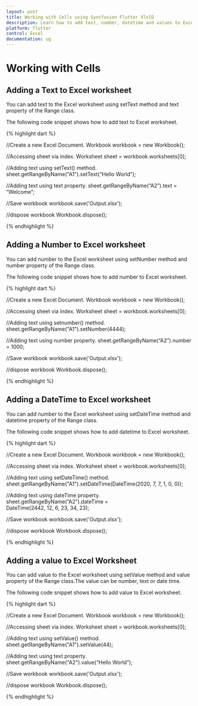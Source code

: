 ```yaml
---
layout: post
title: Working with Cells using Syncfusion Flutter XlsIO
description: Learn how to add text, number, datetime and values to Excel worksheet using Syncfusion Flutter XlsIO.
platform: flutter
control: Excel
documentation: ug
---
```


# Working with Cells

## Adding a Text to Excel worksheet

You can add text to the Excel worksheet using setText method and text property of the Range class.

The following code snippet shows how to add text to Excel worksheet.

{% highlight dart %}

//Create a new Excel Document.
Workbook workbook = new Workbook();

//Accessing sheet via index.
Worksheet sheet = workbook.worksheets[0];

//Adding text using setText() method.
sheet.getRangeByName("A1").setText(“Hello World”);

//Adding text using text property.
sheet.getRangeByName(“A2”).text = “Welcome”;

//Save workbook
workbook.save('Output.xlsx');

//dispose workbook
Workbook.dispose();

{% endhighlight %}

## Adding a Number to Excel worksheet

You can add number to the Excel worksheet using setNumber method and number property of the Range class.

The following code snippet shows how to add number to Excel worksheet.

{% highlight dart %}

//Create a new Excel Document.
Workbook workbook = new Workbook();

//Accessing sheet via index.
Worksheet sheet = workbook.worksheets[0];

//Adding text using setnumber() method.
sheet.getRangeByName("A1").setNumber(4444);

//Adding text using number property.
sheet.getRangeByName(“A2”).number = 1000;

//Save workbook
workbook.save('Output.xlsx');

//dispose workbook
Workbook.dispose();

{% endhighlight %}

## Adding a DateTime to Excel worksheet

You can add number to the Excel worksheet using setDateTime method and datetime property of the Range class.

The following code snippet shows how to add datetime to Excel worksheet.

{% highlight dart %}

//Create a new Excel Document.
Workbook workbook = new Workbook();

//Accessing sheet via index.
Worksheet sheet = workbook.worksheets[0];

//Adding text using setDateTime() method.
sheet.getRangeByName("A1").setDateTime(DateTime(2020, 7, 7, 1, 0, 0));

//Adding text using dateTime property.
sheet.getRangeByName(“A2”).dateTime = DateTime(2442, 12, 6, 23, 34, 23);

//Save workbook
workbook.save('Output.xlsx');

//dispose workbook
Workbook.dispose();

{% endhighlight %}

## Adding a value to Excel Worksheet

You can add value to the Excel worksheet using setValue method and value property of the Range class.The value can be number, text or date time.

The following code snippet shows how to add value to Excel worksheet.

{% highlight dart %}

//Create a new Excel Document.
Workbook workbook = new Workbook();

//Accessing sheet via index.
Worksheet sheet = workbook.worksheets[0];

//Adding text using setValue() method.
sheet.getRangeByName("A1").setValue(44);

//Adding text using text property.
sheet.getRangeByName("A2").value(“Hello World”);

//Save workbook
workbook.save('Output.xlsx');

//dispose workbook
Workbook.dispose();

{% endhighlight %}

